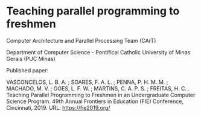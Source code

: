 # Teaching parallel programming to freshmen

Computer Architecture and Parallel Processing Team (CArT)

Department of Computer Science - Pontifical Catholic University of Minas Gerais (PUC Minas)

Published paper:

VASCONCELOS, L. B. A. ; SOARES, F. A. L. ; PENNA, P. H. M. M. ; MACHADO, M. V. ; GOES, L. F. W. ; MARTINS, C. A. P. S. ; FREITAS, H. C. . Teaching Parallel Programming to Freshmen in an Undergraduate Computer Science Program. 49th Annual Frontiers in Education (FIE) Conference, Cincinnati, 2019. URL: https://fie2019.org/

